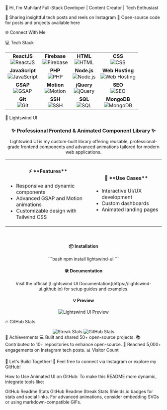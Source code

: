🌟 Hi, I'm Muhilan!
Full-Stack Developer | Content Creator | Tech Enthusiast

🎥 Sharing insightful tech posts and reels on Instagram
📂 Open-source code for posts and projects available here

🌐 Connect With Me



💻 Tech Stack
<div align="center"> <table> <tr> <td align="center"><b>ReactJS</b><br><img src="https://img.shields.io/badge/React-%2320232a.svg?style=for-the-badge&logo=react&logoColor=%2361DAFB" alt="ReactJS"/></td> <td align="center"><b>Firebase</b><br><img src="https://img.shields.io/badge/Firebase-%23039BE5.svg?style=for-the-badge&logo=firebase" alt="Firebase"/></td> <td align="center"><b>HTML</b><br><img src="https://img.shields.io/badge/HTML-%23E34F26.svg?style=for-the-badge&logo=html5&logoColor=white" alt="HTML"/></td> <td align="center"><b>CSS</b><br><img src="https://img.shields.io/badge/CSS-%231572B6.svg?style=for-the-badge&logo=css3&logoColor=white" alt="CSS"/></td> </tr> <tr> <td align="center"><b>JavaScript</b><br><img src="https://img.shields.io/badge/JavaScript-%23323330.svg?style=for-the-badge&logo=javascript&logoColor=%23F7DF1E" alt="JavaScript"/></td> <td align="center"><b>PHP</b><br><img src="https://img.shields.io/badge/PHP-%23777BB4.svg?style=for-the-badge&logo=php&logoColor=white" alt="PHP"/></td> <td align="center"><b>Node.js</b><br><img src="https://img.shields.io/badge/Node.js-%23339933.svg?style=for-the-badge&logo=node.js&logoColor=white" alt="Node.js"/></td> <td align="center"><b>Web Hosting</b><br><img src="https://img.shields.io/badge/Web%20Hosting-%23FF9900.svg?style=for-the-badge&logo=amazonaws&logoColor=white" alt="Web Hosting"/></td> </tr> <tr> <td align="center"><b>GSAP</b><br><img src="https://img.shields.io/badge/GSAP-%2325282E.svg?style=for-the-badge&logo=greensock&logoColor=white" alt="GSAP"/></td> <td align="center"><b>Motion</b><br><img src="https://img.shields.io/badge/Motion-%23E10098.svg?style=for-the-badge&logo=framer&logoColor=white" alt="Motion"/></td> <td align="center"><b>jQuery</b><br><img src="https://img.shields.io/badge/jQuery-%230769AD.svg?style=for-the-badge&logo=jquery&logoColor=white" alt="jQuery"/></td> <td align="center"><b>SEO</b><br><img src="https://img.shields.io/badge/SEO-%234EA94B.svg?style=for-the-badge&logo=google&logoColor=white" alt="SEO"/></td> </tr> <tr> <td align="center"><b>Git</b><br><img src="https://img.shields.io/badge/Git-%23F05032.svg?style=for-the-badge&logo=git&logoColor=white" alt="Git"/></td> <td align="center"><b>SSH</b><br><img src="https://img.shields.io/badge/SSH-%23000.svg?style=for-the-badge&logo=ssh&logoColor=white" alt="SSH"/></td> <td align="center"><b>SQL</b><br><img src="https://img.shields.io/badge/SQL-%234EA94B.svg?style=for-the-badge&logo=microsoft-sql-server&logoColor=white" alt="SQL"/></td> <td align="center"><b>MongoDB</b><br><img src="https://img.shields.io/badge/MongoDB-%2347A248.svg?style=for-the-badge&logo=mongodb&logoColor=white" alt="MongoDB"/></td> </tr> </table> </div>

🎨 Lightswind UI
<div align="center"> <h3>✨ Professional Frontend & Animated Component Library ✨</h3> <p> Lightswind UI is my custom-built library offering reusable, professional-grade frontend components and advanced animations tailored for modern web applications. </p> <table> <tr> <td align="center"> <h4>⚡ **Features**</h4> <ul align="left"> <li>Responsive and dynamic components</li> <li>Advanced GSAP and Motion animations</li> <li>Customizable design with Tailwind CSS</li> </ul> </td> <td align="center"> <h4>🚀 **Use Cases**</h4> <ul align="left"> <li>Interactive UI/UX development</li> <li>Custom dashboards</li> <li>Animated landing pages</li> </ul> </td> </tr> </table> <br> <h4>📦 <b>Installation</b></h4> ```bash npm install lightswind-ui ``` <h4>🛠️ <b>Documentation</b></h4> Visit the official [Lightswind UI Documentation](https://lightswind-ui.github.io) for setup guides and examples. <h4>💡 <b>Preview</b></h4> <img src="https://via.placeholder.com/800x400?text=Lightswind+UI+Preview+Coming+Soon" alt="Lightswind UI Preview" /> </div>


🔥 GitHub Stats
<div align="center"> <img src="https://github-readme-streak-stats.herokuapp.com/?user=codewithmuhilan&theme=radical" alt="Streak Stats" /> <img src="https://github-readme-stats.vercel.app/api?username=codewithmuhilan&show_icons=true&theme=radical" alt="GitHub Stats" /> </div>
🌟 Achievements
💻 Built and shared 50+ open-source projects.
📚 Contributed to 10+ repositories to enhance open-source.
🚀 Reached 5,000+ engagements on Instagram tech posts.
📊 Visitor Count

🚀 Let's Build Together!
💌 Feel free to connect via Instagram or explore my GitHub!

How to Use Animated UI on GitHub:
To make this README more dynamic, integrate tools like:

GitHub Readme Stats
GitHub Readme Streak Stats
Shields.io badges for stats and social links.
For advanced animations, consider embedding SVGs or using markdown-compatible GIFs.

